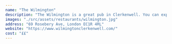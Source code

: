 ```yaml
---
name: "The Wilmington"
description: "The Wilmington is a great pub in Clerkenwell. You can expect real British classics such as fish & chips and bangers & mash. They do a good Sunday roast too!"
images: "./src/assets/restaurants/wilmington.jpg"
address: "69 Rosebery Ave, London EC1R 4RL"
website: "https://www.wilmingtonclerkenwell.com/"
cost: "££"
---
```

